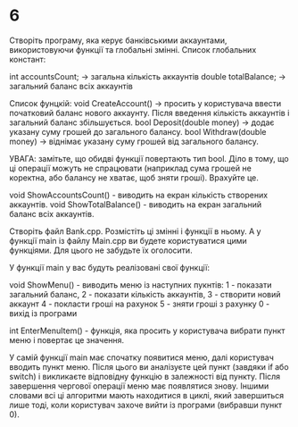 # 6
Створіть програму, яка керує банківськими аккаунтами, використовуючи функції та глобальні змінні.
   Список глобальних констант:

   int accountsCount; -> загальна кількість аккаунтів
   double totalBalance; -> загальний баланс всіх аккаунтів

   Список фунцкій:
   void CreateAccount() -> просить у користувача ввести початковий баланс нового аккаунту. Після
                           введення кількість аккаунтів і загальний баланс збільшується.
   bool Deposit(double money) -> додає указану суму грошей до загального балансу. 
   bool Withdraw(double money) -> віднімає указану суму грошей від загального балансу.
   
   УВАГА: замітьте, що обидві функції повертають тип bool. Діло в тому, що ці операції можуть не спрацювати
          (наприклад сума грошей не коректна, або балансу не хватає, щоб зняти гроші). Врахуйте це.

   void ShowAccountsCount() - виводить на екран кількість створених аккаунтів.
   void ShowTotalBalance() - виводить на екран загальний баланс всіх аккаунтів.

   Створіть файл Bank.cpp. Розмістіть ці змінні і функції в ньому. А у функції main із файлу Main.cpp
   ви будете користуватися цими функціями. Для цього не забудьте їх оголосити.

   У функції main у вас будуть реалізовані свої функції:

   void ShowMenu() - виводить меню із наступних пукнтів:
                     1 - показати загальний баланс,
                     2 - показати кількість аккаунтів,
                     3 - створити новий аккаунт
                     4 - покласти гроші на рахунок
                     5 - зняти гроші з рахунку
                     0 - вихід із програми

   int EnterMenuItem() - функція, яка просить у користувача вибрати пункт меню і повертає це значення.

   У самій функції main має спочатку появитися меню, далі користувач вводить пункт меню. Після цього
   ви аналізуєте цей пункт (завдяки if або switch) і викликаєте відповідну функцію в залежності від
   пункту. Після завершення чергової операції меню має появлятися знову. Іншими словами всі ці алгоритми
   мають находитися в циклі, який завершиться лише тоді, коли користувач захоче вийти із програми (вибравши
   пункт 0).
